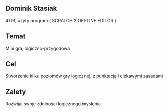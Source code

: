 ## Dominik Stasiak

4TIB, użyty program ( SCRATCH 2 OFFLINE EDITOR )

## Temat

Mini gra, logiczno-przygodowa

## Cel

Stworzenie kilku poziomów gry logicznej, z punktacją i ciekawymi zasadami

## Zalety

Rozwijaj swoje zdolności logicznego myślenia
